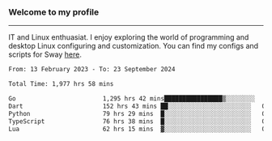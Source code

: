 ### Welcome to my profile

---

IT and Linux enthuasiat. I enjoy exploring the world of programming and desktop Linux configuring and customization. You can find my configs and scripts for Sway [here](https://github.com/uroborosq/mess-of-linux-configurations).

<!-- <div display="block">
 	<img align="left" width="48%" alt="isocalendar" src=".github/metrics/isocalendar_metrics.svg" />
	<img align="center" width="48%" alt="contributions" src=".github/metrics/contributions_metrics.svg" />
	<img align="center" alt="languages" src=".github/metrics/languages_metrics.svg" />
</div> -->

<!-- ![](https://komarev.com/ghpvc/?username=uroborosq&color=success&style=flat-square) -->
<!-- [](https://img.shields.io/github/last-commit/uroborosq/uroborosq?label=Profile%20updated&style=flat-square) -->

<!--START_SECTION:waka-->

```txt
From: 13 February 2023 - To: 23 September 2024

Total Time: 1,977 hrs 58 mins

Go                        1,295 hrs 42 mins████████████████▒░░░░░░░░   64.81 %
Dart                      152 hrs 43 mins ██░░░░░░░░░░░░░░░░░░░░░░░   07.64 %
Python                    79 hrs 29 mins  █░░░░░░░░░░░░░░░░░░░░░░░░   03.98 %
TypeScript                76 hrs 38 mins  █░░░░░░░░░░░░░░░░░░░░░░░░   03.83 %
Lua                       62 hrs 15 mins  ▓░░░░░░░░░░░░░░░░░░░░░░░░   03.11 %
```

<!--END_SECTION:waka-->
